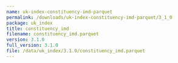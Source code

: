 ```yaml
---
name: uk-index-constituency-imd-parquet
permalink: /downloads/uk-index-constituency-imd-parquet/3_1_0
package: uk_index
title: constituency_imd
filename: constituency_imd.parquet
version: 3.1.0
full_version: 3.1.0
file: /data/uk_index/3.1.0/constituency_imd.parquet
---
```


